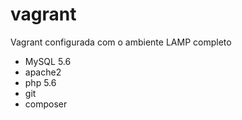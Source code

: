 # vagrant

Vagrant configurada com o ambiente LAMP completo

- MySQL 5.6
- apache2
- php 5.6
- git
- composer